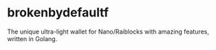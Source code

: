 # brokenbydefaultf
The unique ultra-light wallet for Nano/Raiblocks with amazing features, written in Golang.
